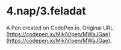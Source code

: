 # 4.nap/3.feladat

A Pen created on CodePen.io. Original URL: [https://codepen.io/MikiV/pen/MWaJGae](https://codepen.io/MikiV/pen/MWaJGae).


